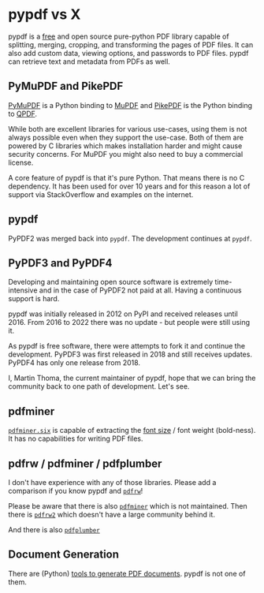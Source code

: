 # pypdf vs X

pypdf is a [free] and open source pure-python PDF library capable of
splitting, merging, cropping, and transforming the pages of PDF files.
It can also add custom data, viewing options, and passwords to PDF
files. pypdf can retrieve text and metadata from PDFs as well.

## PyMuPDF and PikePDF

[PyMuPDF] is a Python binding to [MuPDF] and [PikePDF] is the Python
binding to [QPDF].

While both are excellent libraries for various use-cases, using them is
not always possible even when they support the use-case. Both of them
are powered by C libraries which makes installation harder and might
cause security concerns. For MuPDF you might also need to buy a
commercial license.

A core feature of pypdf is that it's pure Python. That means there is
no C dependency. It has been used for over 10 years and for this reason
a lot of support via StackOverflow and examples on the internet.

## pypdf

PyPDF2 was merged back into `pypdf`. The development continues at `pypdf`.

## PyPDF3 and PyPDF4

Developing and maintaining open source software is extremely
time-intensive and in the case of PyPDF2 not paid at all. Having a
continuous support is hard.

pypdf was initially released in 2012 on PyPI and received releases
until 2016. From 2016 to 2022 there was no update - but people were
still using it.

As pypdf is free software, there were attempts to fork it and continue
the development. PyPDF3 was first released in 2018 and still receives
updates. PyPDF4 has only one release from 2018.

I, Martin Thoma, the current maintainer of pypdf, hope that we can
bring the community back to one path of development. Let's see.

  [free]: https://en.wikipedia.org/wiki/Free_software
  [PyMuPDF]: https://pypi.org/project/PyMuPDF/
  [MuPDF]: https://mupdf.com/
  [PikePDF]: https://pypi.org/project/pikepdf/
  [QPDF]: https://github.com/qpdf/qpdf


## pdfminer

[`pdfminer.six`](https://pypi.org/project/pdfminer.six/) is capable of
extracting the [font size](https://stackoverflow.com/a/69962459/562769)
/ font weight (bold-ness). It has no capabilities for writing PDF files.

## pdfrw / pdfminer / pdfplumber

I don't have experience with any of those libraries. Please add a
comparison if you know pypdf and [`pdfrw`](https://pypi.org/project/pdfrw/)!

Please be aware that there is also
[`pdfminer`](https://pypi.org/project/pdfminer/) which is not maintained.
Then there is [`pdfrw2`](https://pypi.org/project/pdfrw2/) which doesn't have
a large community behind it.

And there is also [`pdfplumber`](https://pypi.org/project/pdfplumber/)

## Document Generation

There are (Python) [tools to generate PDF documents](https://github.com/py-pdf/awesome-pdf#generators).
pypdf is not one of them.
